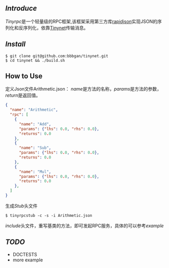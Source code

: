 ## *Introduce*

*Tinyrpc*是一个轻量级的RPC框架,该框架采用第三方库[rapidjson](https://github.com/Tencent/rapidjson)实现JSON的序列化和反序列化，依靠[Tinynet](https://github.com/bbbgan/tinynet)传输消息。

## *Install*

```
$ git clone git@github.com:bbbgan/tinynet.git
$ cd tinynet && ./build.sh
```

## **How to Use**

定义Json文件Arithmetic.json： *name*是方法的名称，*params*是方法的参数，*return*是返回值。

```json
{
  "name": "Arithmetic",
  "rpc": [
    {
      "name": "Add",
      "params": {"lhs": 0.0, "rhs": 0.0},
      "returns": 0.0
    },
    {
      "name": "Sub",
      "params": {"lhs": 0.0, "rhs": 0.0},
      "returns": 0.0
    },
    {
      "name": "Mul",
      "params": {"lhs": 0.0, "rhs": 0.0},
      "returns": 0.0
    },
  ]
}
```

生成*Stub*头文件

```
$ tinyrpcstub -c -s -i Arithmetic.json
```

*include*头文件，重写基类的方法，即可发起RPC服务，具体的可以参考*example*

## *TODO*
+ DOCTESTS
+ more example
